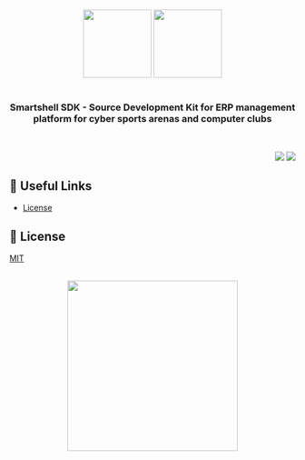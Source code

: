 <br/>
<br/>
<div align="middle">
    <img src="https://i.imgur.com/bFqB46L.png#gh-dark-mode-only" height=120>
    <img src="https://i.imgur.com/DNHCrRf.png#gh-light-mode-only" height=120>
</div>

#

<h3 align="center">
    <strong>Smartshell SDK</strong> - Source Development Kit for ERP management platform for cyber sports arenas and computer clubs  
</h3>
<br/>
<p align="right">
    <img src="https://i.imgur.com/XfArZkI.png" />
    <img src="https://i.imgur.com/h8cehu5.png" />
</p>

<h2 id="install"><strong>🔗 Useful Links</strong></h2>

* <a href="#license">License</a>

<h2 id="license"><strong>📜 License</strong></h2>

[MIT](https://github.com/xl-soft/smartashell-sdk/blob/main/LICENSE)

<br/>
<div align="center">
  <a href="https://t.me/xlsoftware" target="_blank" rel="noreferrer">
    <img src="https://i.imgur.com/xxZkZfo.png" width=300>
  </a>
</div>
